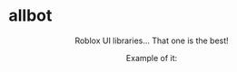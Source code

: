 # allbot

<p align="center">
Roblox UI libraries... That one is the best!

<p align="center">
Example of it:

<p>
  <img scr="https://r2.e-z.host/7832f20c-64f3-46ac-bbdc-24b47117be2a/uhn6r1cm.png">
</p>
